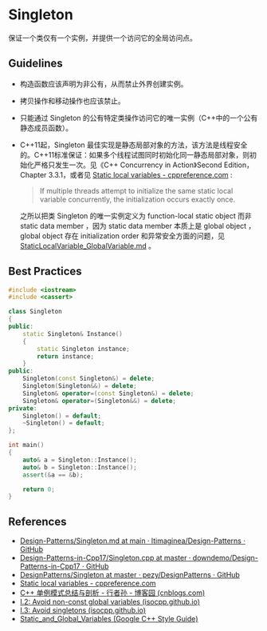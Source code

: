 # Singleton

保证一个类仅有一个实例，并提供一个访问它的全局访问点。



## Guidelines

- 构造函数应该声明为非公有，从而禁止外界创建实例。

- 拷贝操作和移动操作也应该禁止。

- 只能通过 Singleton 的公有特定类操作访问它的唯一实例（C++中的一个公有静态成员函数）。

- C++11起，Singleton 最佳实现是静态局部对象的方法，该方法是线程安全的。C++11标准保证：如果多个线程试图同时初始化同一静态局部对象，则初始化严格只发生一次。见《C++ Concurrency in Action》Second Edition，Chapter 3.3.1，或者见 [Static local variables - cppreference.com](https://en.cppreference.com/w/cpp/language/storage_duration#Static_local_variables) :

  > If multiple threads attempt to initialize the same static local variable concurrently, the initialization occurs exactly once.

  之所以把类 Singleton 的唯一实例定义为 function-local static object 而非 static data member ，因为 static data member 本质上是 global object ， global object 存在 initialization order 和异常安全方面的问题，见 [StaticLocalVariable_GlobalVariable.md](https://github.com/ltimaginea/Cpp-Primer/blob/main/CppPrimer/Content/Ch02_VariablesAndBasicTypes/Ch02_02_StaticLocalVariable_GlobalVariable.md) 。



## Best Practices

```cpp
#include <iostream>
#include <cassert>

class Singleton
{
public:
	static Singleton& Instance()
	{
		static Singleton instance;
		return instance;
	}
public:
	Singleton(const Singleton&) = delete;
	Singleton(Singleton&&) = delete;
	Singleton& operator=(const Singleton&) = delete;
	Singleton& operator=(Singleton&&) = delete;
private:
	Singleton() = default;
	~Singleton() = default;
};

int main()
{
	auto& a = Singleton::Instance();
	auto& b = Singleton::Instance();
	assert(&a == &b);

	return 0;
}
```



## References

* [Design-Patterns/Singleton.md at main · ltimaginea/Design-Patterns · GitHub](https://github.com/ltimaginea/Design-Patterns/blob/main/DesignPatterns/Singleton/Singleton.md)
* [Design-Patterns-in-Cpp17/Singleton.cpp at master · downdemo/Design-Patterns-in-Cpp17 · GitHub](https://github.com/downdemo/Design-Patterns-in-Cpp17/blob/master/src/Singleton.cpp)
* [DesignPatterns/Singleton at master · pezy/DesignPatterns · GitHub](https://github.com/pezy/DesignPatterns/blob/master/Singleton/main.cpp)
* [Static local variables - cppreference.com](https://en.cppreference.com/w/cpp/language/storage_duration#Static_local_variables)
* [C++ 单例模式总结与剖析 - 行者孙 - 博客园 (cnblogs.com)](https://www.cnblogs.com/sunchaothu/p/10389842.html)
* [I.2: Avoid non-const global variables (isocpp.github.io)](http://isocpp.github.io/CppCoreGuidelines/CppCoreGuidelines#Ri-global)
* [I.3: Avoid singletons (isocpp.github.io)](http://isocpp.github.io/CppCoreGuidelines/CppCoreGuidelines#Ri-singleton)
* [Static_and_Global_Variables (Google C++ Style Guide)](https://google.github.io/styleguide/cppguide.html#Static_and_Global_Variables)

